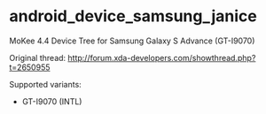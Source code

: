 android_device_samsung_janice
=============================

MoKee 4.4 Device Tree for Samsung Galaxy S Advance (GT-I9070)

Original thread: http://forum.xda-developers.com/showthread.php?t=2650955

Supported variants:
  - GT-I9070 (INTL)
